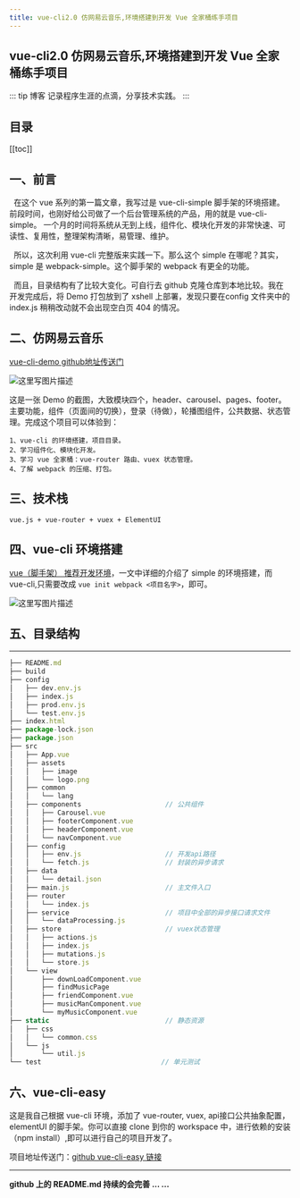 ```yaml
---
title: vue-cli2.0 仿网易云音乐,环境搭建到开发 Vue 全家桶练手项目
---
```

## vue-cli2.0 仿网易云音乐,环境搭建到开发 Vue 全家桶练手项目
::: tip 博客
记录程序生涯的点滴，分享技术实践。
:::

## 目录
[[toc]]

## 一、前言

&nbsp;&nbsp;在这个 vue 系列的第一篇文章，我写过是 vue-cli-simple 脚手架的环境搭建。前段时间，也刚好给公司做了一个后台管理系统的产品，用的就是 vue-cli-simple。 一个月的时间将系统从无到上线，组件化、模块化开发的非常快速、可读性、复用性，整理架构清晰，易管理、维护。

&nbsp;&nbsp;所以，这次利用 vue-cli 完整版来实践一下。那么这个 simple 在哪呢？其实，simple 是 webpack-simple。这个脚手架的 webpack 有更全的功能。

&nbsp;&nbsp;而且，目录结构有了比较大变化。可自行去 github 克隆仓库到本地比较。我在开发完成后，将 Demo 打包放到了 xshell 上部署，发现只要在config 文件夹中的 index.js 稍稍改动就不会出现空白页 404 的情况。



## 二、仿网易云音乐

[vue-cli-demo github地址传送门](https://github.com/AllenChinese/vue-cli-demo)

![这里写图片描述](http://img.blog.csdn.net/20170907225318131?watermark/2/text/aHR0cDovL2Jsb2cuY3Nkbi5uZXQvRE9DQUxMRU4=/font/5a6L5L2T/fontsize/400/fill/I0JBQkFCMA==/dissolve/70/gravity/SouthEast)

这是一张 Demo 的截图，大致模块四个，header、carousel、pages、footer。主要功能，组件（页面间的切换），登录（待做），轮播图组件，公共数据、状态管理。完成这个项目可以体验到：

	1、vue-cli 的环境搭建，项目目录。
	2、学习组件化、模块化开发。
	3、学习 vue 全家桶：vue-router 路由、vuex 状态管理。
	4、了解 webpack 的压缩、打包。



## 三、技术栈

	vue.js + vue-router + vuex + ElementUI

## 四、vue-cli 环境搭建

[vue（脚手架） 推荐开发环境](http://blog.csdn.net/docallen/article/details/68490256)，一文中详细的介绍了 simple 的环境搭建，而 vue-cli,只需要改成 `vue init webpack <项目名字>`，即可。

![这里写图片描述](http://img.blog.csdn.net/20170907232857591?watermark/2/text/aHR0cDovL2Jsb2cuY3Nkbi5uZXQvRE9DQUxMRU4=/font/5a6L5L2T/fontsize/400/fill/I0JBQkFCMA==/dissolve/70/gravity/SouthEast)


## 五、目录结构
------

```js
├── README.md
├── build
├── config
│   ├── dev.env.js
│   ├── index.js
│   ├── prod.env.js
│   └── test.env.js
├── index.html
├── package-lock.json
├── package.json
├── src
│   ├── App.vue
│   ├── assets
│   │   ├── image
│   │   └── logo.png
│   ├── common
│   │   └── lang
│   ├── components                     // 公共组件
│   │   ├── Carousel.vue
│   │   ├── footerComponent.vue
│   │   ├── headerComponent.vue
│   │   └── navComponent.vue
│   ├── config
│   │   ├── env.js                     // 开发api路径
│   │   └── fetch.js                   // 封装的异步请求
│   ├── data
│   │   └── detail.json
│   ├── main.js                        // 主文件入口
│   ├── router
│   │   └── index.js
│   ├── service                        // 项目中全部的异步接口请求文件
│   │   └── dataProcessing.js
│   ├── store                          // vuex状态管理
│   │   ├── actions.js
│   │   ├── index.js
│   │   ├── mutations.js
│   │   └── store.js
│   └── view
│       ├── downLoadComponent.vue
│       ├── findMusicPage
│       ├── friendComponent.vue
│       ├── musicManComponent.vue
│       └── myMusicComponent.vue
├── static                             // 静态资源
│   ├── css
│   │   └── common.css
│   └── js
│       └── util.js
└── test                              // 单元测试

```


## 六、vue-cli-easy

这是我自己根据 vue-cli 环境，添加了 vue-router, vuex, api接口公共抽象配置，elementUI 的脚手架。你可以直接 clone 到你的 workspace 中，进行依赖的安装（npm install）,即可以进行自己的项目开发了。

项目地址传送门：[github vue-cli-easy 链接](https://github.com/AllenChinese/vue-cli-easy)
<hr>

**github 上的 README.md 持续的会完善 ... ...**

